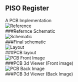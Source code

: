 ## PISO Register  
A PCB Implementation    
![Reference](https://www.electronics-tutorials.ws/wp-content/uploads/2018/05/sequential-seq23.gif)  
###Refernce Schematic  
![Schematic](https://github.com/daedeleus/PISO_Register_PCB/blob/master/Schematic%20SS.png)  
###Final schematic  
![Layout](https://github.com/daedeleus/PISO_Register_PCB/blob/master/PCB%20layout.png)  
###PCB layout  
![PCB Front Image](https://github.com/daedeleus/PISO_Register_PCB/blob/master/PCB%203d%20front.png)  
###PCB 3d Viewer (Front image)  
![PCB Back Image](https://github.com/daedeleus/PISO_Register_PCB/blob/master/PCB%203d%20back.png)  
###PCB 3d Viewer (Back Image)  
